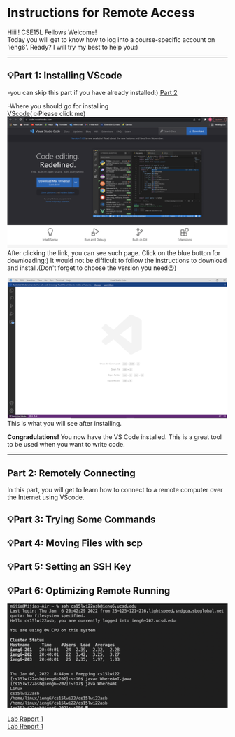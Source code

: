 # Instructions for Remote Access

Hiiii! CSE15L Fellows Welcome! \
Today you will get to know how to log into a course-specific account on 'ieng6'. Ready?
I will try my best to help you:)

___

## 💡Part 1: Installing VScode
-you can skip this part if you have already installed:)
[Part 2](#part-2:-remotely-connecting)


-Where you should go for installing\
[VScode](https://code.visualstudio.com/)(☺️Please click me)
![image](LabReport1.png)
After clicking the link, you can see such page. Click on the blue button for downloading:) It would not be difficult to follow the instructions to download and install.(Don't forget to choose the version you need😉)

![image](LabReport2.png)
This is what you will see after installing.

**Congradulations!** You now have the VS Code installed. This is a great tool to be used when you want to write code.

---

## Part 2: Remotely Connecting
In this part, you will get to learn how to connect to a remote computer over the Internet using VScode.

## 💡Part 3: Trying Some Commands
## 💡Part 4: Moving Files with scp
## 💡Part 5: Setting an SSH Key
## 💡Part 6: Optimizing Remote Running


![image](Markdown.png)

[Lab Report 1](lab-report-1-week-2.html)\
[Lab Report 1](https://m1ma0314.github.io/cse15l-lab-reports/lab-report-1-week-2.html)
